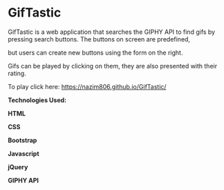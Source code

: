 # GifTastic


GifTastic is a web application that searches the GIPHY API to find gifs by pressing search buttons. The buttons on screen are predefined,

but users can create new buttons using the form on the right.

Gifs can be played by clicking on them, they are also presented with their rating.


To play click here: https://nazim806.github.io/GifTastic/


**Technologies Used:** 

**HTML**

**CSS**

**Bootstrap**

**Javascript**

**jQuery**

**GIPHY API**
